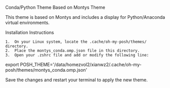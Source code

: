 Conda/Python Theme Based on Montys Theme

This theme is based on Montys and includes a display for Python/Anaconda virtual environments.

Installation Instructions

	1.	On your Linux system, locate the .cache/oh-my-posh/themes/ directory.
	2.	Place the montys_conda.omp.json file in this directory.
	3.	Open your .zshrc file and add or modify the following line:

export POSH_THEME='/data/homezvol2/xianwz2/.cache/oh-my-posh/themes/montys_conda.omp.json'

Save the changes and restart your terminal to apply the new theme.

